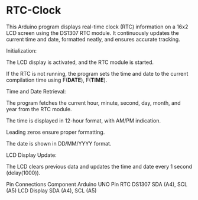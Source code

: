 # RTC-Clock
This Arduino program displays real-time clock (RTC) information on a 16x2 LCD screen using the DS1307 RTC module. It continuously updates the current time and date, formatted neatly, and ensures accurate tracking.

Initialization:

The LCD display is activated, and the RTC module is started.

If the RTC is not running, the program sets the time and date to the current compilation time using F(__DATE__), F(__TIME__).

Time and Date Retrieval:

The program fetches the current hour, minute, second, day, month, and year from the RTC module.

The time is displayed in 12-hour format, with AM/PM indication.

Leading zeros ensure proper formatting.

The date is shown in DD/MM/YYYY format.

LCD Display Update:

The LCD clears previous data and updates the time and date every 1 second (delay(1000)).

Pin Connections
Component	Arduino UNO Pin
RTC DS1307	SDA (A4), SCL (A5)
LCD Display	SDA (A4), SCL (A5)
